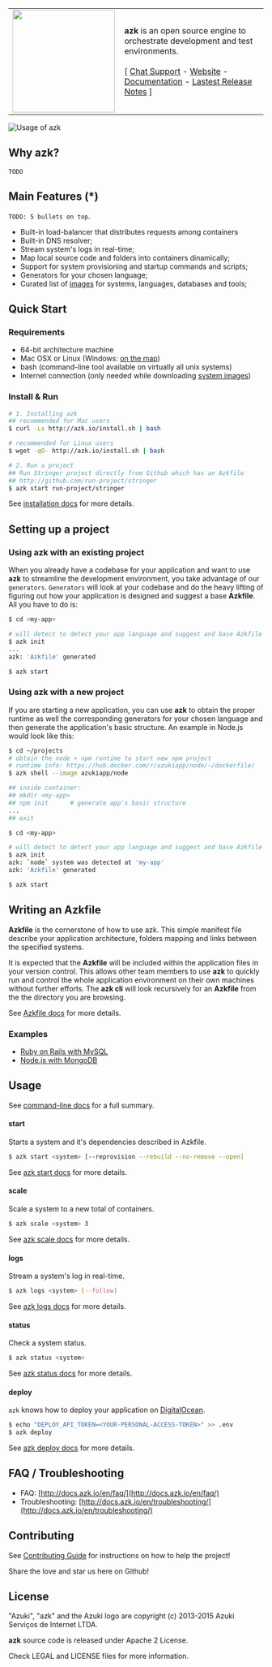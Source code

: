 <table width="100%" border="0">
  <tr>
    <td align="center">
      <a href="http://azk.io"><img src="http://docs.azk.io/en/resources/images/azk-logo-high.png" align="left" width="202px" ></a>
    </td>
    <td>
      <strong>azk</strong> is an open source engine to orchestrate development and test environments. <br/>
    <br/>
    [ <a href="https://gitter.im/azukiapp/azk">Chat Support</a> - <a href="http://azk.io/">Website</a> - <a href="http://azk.io/">Documentation</a> - <a href="https://github.com/azukiapp/azk/releases/latest">Lastest Release Notes</a> ]
    </td>
  </tr>
</table>

![Usage of azk](https://github.com/azukiapp/azk/blob/master/src/pres/azk-screenflow-slow.gif?raw=true)

## Why azk?

`TODO`

## Main Features (*)

`TODO: 5 bullets on top`.

* Built-in load-balancer that distributes requests among containers
* Built-in DNS resolver;
* Stream system's logs in real-time;
* Map local source code and folders into containers dinamically;
* Support for system provisioning and startup commands and scripts;
* Generators for your chosen language;
* Curated list of [images][azk_images] for systems, languages, databases and tools;

## Quick Start

### Requirements

* 64-bit architecture machine
* Mac OSX or Linux (Windows: [on the map](https://github.com/azukiapp/azk/issues/334#issuecomment-170603171))
* bash (command-line tool available on virtually all unix systems)
* Internet connection (only needed while downloading [system images](http://docs.azk.io/en/images))

### Install & Run

```sh
# 1. Installing azk
## recommended for Mac users
$ curl -Ls http://azk.io/install.sh | bash

# recommended for Linux users
$ wget -qO- http://azk.io/install.sh | bash

# 2. Run a project
## Run Stringer project directly from Github which has an Azkfile
## http://github.com/run-project/stringer
$ azk start run-project/stringer
```

See [installation docs](http://docs.azk.io/en/installation/) for more details.

## Setting up a project

### Using azk with an existing project

When you already have a codebase for your application and want to use **azk** to streamline the development environment, you take advantage of our `generators`.
`Generators` will look at your codebase and do the heavy lifting of figuring out how your application is designed and suggest a base **Azkfile**. All you have to do is:

```bash
$ cd <my-app>

# will detect to detect your app language and suggest and base Azkfile
$ azk init
...
azk: 'Azkfile' generated

$ azk start
```

### Using azk with a new project

If you are starting a new application, you can use **azk** to obtain the proper runtime as well the corresponding generators for your chosen language and then generate the application's basic structure. An example in Node.js would look like this:

```bash
$ cd ~/projects
# obtain the node + npm runtime to start new npm project
# runtime info: https://hub.docker.com/r/azukiapp/node/~/dockerfile/
$ azk shell --image azukiapp/node

## inside container:
## mkdir <my-app>
## npm init      # generate app's basic structure
...
## exit

$ cd <my-app>

# will detect to detect your app language and suggest and base Azkfile
$ azk init
azk: `node` system was detected at 'my-app'
azk: 'Azkfile' generated

$ azk start
```


## Writing an Azkfile

**Azkfile** is the cornerstone of how to use azk. This simple manifest file describe your application architecture, folders mapping and links between the specified systems.

It is expected that the **Azkfile** will be included within the application files in your version control. This allows other team members to use **azk** to quickly run and control the whole application environment on their own machines without further efforts.
The **azk cli** will look recursively for an **Azkfile** from the the directory you are browsing.

See [Azkfile docs][azkfile] for more details.

### Examples

  * [Ruby on Rails with MySQL](#ruby-on-rails-app-with-mysql)
  * [Node.js with MongoDB](#nodejs-app-with-mongodb)

## Usage

See [command-line docs](http://docs.azk.io) for a full summary.

#### start

Starts a system and it's dependencies described in Azkfile.

```sh
$ azk start <system> [--reprovision --rebuild --no-remove --open]
```

See [azk start docs](http://docs.azk.io) for more details.

#### scale

Scale a system to a new total of containers.

```sh
$ azk scale <system> 3
```

See [azk scale docs](http://docs.azk.io) for more details.

#### logs

Stream a system's log in real-time.

```sh
$ azk logs <system> [--follow]
```

See [azk logs docs](http://docs.azk.io) for more details.

#### status

Check a system status.

```sh
$ azk status <system>
```

See [azk status docs](http://docs.azk.io) for more details.

#### deploy

`azk` knows how to deploy your application on [DigitalOcean](https://digitalocean.com/).

```sh
$ echo "DEPLOY_API_TOKEN=<YOUR-PERSONAL-ACCESS-TOKEN>" >> .env
$ azk deploy
```

See [azk deploy docs](http://docs.azk.io/en/deploy) for more details.

## FAQ / Troubleshooting

* FAQ: [http://docs.azk.io/en/faq/](http://docs.azk.io/en/faq/)
* Troubleshooting: [http://docs.azk.io/en/troubleshooting/](http://docs.azk.io/en/troubleshooting/)

## Contributing

See [Contributing Guide](CONTRIBUTING.md) for instructions on how to help the project!

Share the love and star us here on Github!

## License

"Azuki", "azk" and the Azuki logo are copyright (c) 2013-2015 Azuki Serviços de Internet LTDA.

**azk** source code is released under Apache 2 License.

Check LEGAL and LICENSE files for more information.

[docker]: http://docker.com
[azk_images]: http://images.azk.io
[azkfile]: http://docs.azk.io/en/azkfilejs/README.html

